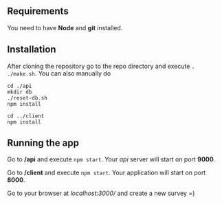 ## Requirements

You need to have **Node** and **git** installed.

## Installation

After cloning the repository go to the repo directory and execute `. ./make.sh`. You can also manually do 
```
cd ./api
mkdir db
./reset-db.sh
npm install

cd ../client
npm install
```

## Running the app

Go to **/api** and execute `npm start`. Your *api* server will start on port **9000**.

Go to **/client** and execute `npm start`. Your application will start on port **8000**.

Go to your browser at *localhost:3000/* and create a new survey =)
